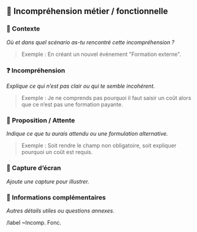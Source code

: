 ## 🤔 Incompréhension métier / fonctionnelle

### 🔎 Contexte
_Où et dans quel scénario as-tu rencontré cette incompréhension ?_

> Exemple : En créant un nouvel événement "Formation externe".

### ❓ Incompréhension
_Explique ce qui n’est pas clair ou qui te semble incohérent._

> Exemple : Je ne comprends pas pourquoi il faut saisir un coût alors que ce n’est pas une formation payante.

### 🎯 Proposition / Attente
_Indique ce que tu aurais attendu ou une formulation alternative._

> Exemple : Soit rendre le champ non obligatoire, soit expliquer pourquoi un coût est requis.

### 📸 Capture d’écran
_Ajoute une capture pour illustrer._

### 📝 Informations complémentaires
_Autres détails utiles ou questions annexes._



/label ~Incomp. Fonc.